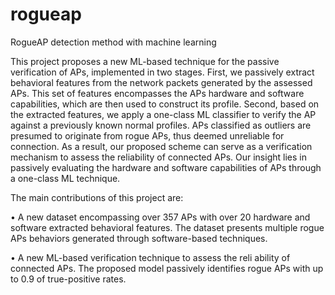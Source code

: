# rogueap
RogueAP detection method with machine learning

This project proposes a new ML-based technique for the passive verification of APs, implemented in two stages. First, we passively extract behavioral features from the network packets generated by the assessed APs. This set of features encompasses the APs hardware and software capabilities, which are then used to construct its profile. Second, based on the extracted features, we apply a one-class ML classifier to verify the AP against a previously known normal profiles. APs classified as outliers are presumed to originate from rogue APs, thus deemed unreliable for connection. As a result, our proposed scheme can serve as a verification mechanism to assess the reliability of connected APs. Our insight lies in passively evaluating the hardware and software capabilities of APs through a one-class ML technique.

The main contributions of this project are:

• A new dataset encompassing over 357 APs with over 20 hardware and software extracted behavioral features. The dataset presents multiple rogue APs behaviors generated through software-based techniques.

• A new ML-based verification technique to assess the reli ability of connected APs. The proposed model passively identifies rogue APs with up to 0.9 of true-positive rates.
